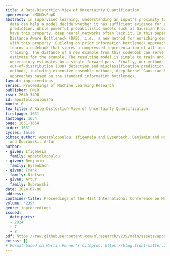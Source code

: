 ```yaml
---
title: A Rate-Distortion View of Uncertainty Quantification
openreview: zMGUDsPopK
abstract: In supervised learning, understanding an input’s proximity to the training
  data can help a model decide whether it has sufficient evidence for reaching a reliable
  prediction. While powerful probabilistic models such as Gaussian Processes naturally
  have this property, deep neural networks often lack it. In this paper, we introduce
  Distance Aware Bottleneck (DAB), i.e., a new method for enriching deep neural networks
  with this property. Building on prior information bottleneck approaches, our method
  learns a codebook that stores a compressed representation of all inputs seen during
  training. The distance of a new example from this codebook can serve as an uncertainty
  estimate for the example. The resulting model is simple to train and provides deterministic
  uncertainty estimates by a single forward pass. Finally, our method achieves better
  out-of-distribution (OOD) detection and misclassification prediction than prior
  methods, including expensive ensemble methods, deep kernel Gaussian Processes, and
  approaches based on the standard information bottleneck.
layout: inproceedings
series: Proceedings of Machine Learning Research
publisher: PMLR
issn: 2640-3498
id: apostolopoulou24a
month: 0
tex_title: A Rate-Distortion View of Uncertainty Quantification
firstpage: 1631
lastpage: 1654
page: 1631-1654
order: 1631
cycles: false
bibtex_author: Apostolopoulou, Ifigeneia and Eysenbach, Benjamin and Nielsen, Frank
  and Dubrawski, Artur
author:
- given: Ifigeneia
  family: Apostolopoulou
- given: Benjamin
  family: Eysenbach
- given: Frank
  family: Nielsen
- given: Artur
  family: Dubrawski
date: 2024-07-08
address:
container-title: Proceedings of the 41st International Conference on Machine Learning
volume: '235'
genre: inproceedings
issued:
  date-parts:
  - 2024
  - 7
  - 8
pdf: https://raw.githubusercontent.com/mlresearch/v235/main/assets/apostolopoulou24a/apostolopoulou24a.pdf
extras: []
# Format based on Martin Fenner's citeproc: https://blog.front-matter.io/posts/citeproc-yaml-for-bibliographies/
---
```


